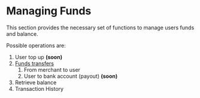 # Managing Funds

This section provides the necessary set of functions to manage users funds and balance.

Possible operations are:

1. User top up **\(soon\)**
2. ​[Funds transfers](transfer-funds.md)​
   1. From merchant to user
   2. User to bank account \(payout\) **\(soon\)**
3. Retrieve balance
4. Transaction History

